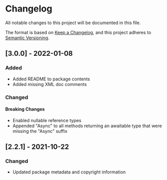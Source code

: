 # Changelog

All notable changes to this project will be documented in this file.

The format is based on [Keep a Changelog](https://keepachangelog.com/en/1.0.0/),
and this project adheres to [Semantic Versioning](https://semver.org/spec/v2.0.0.html).

## [3.0.0] - 2022-01-08

### Added

- Added README to package contents
- Added missing XML doc comments

### Changed

#### Breaking Changes

- Enabled nullable reference types
- Appended "Async" to all methods returning an awaitable type that were missing the "Async" suffix

## [2.2.1] - 2021-10-22

### Changed

- Updated package metadata and copyright information
